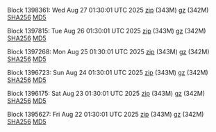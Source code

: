 Block 1398361: Wed Aug 27 01:30:01 UTC 2025 [zip](https://files.01coin.io/mainnet/2025-08-27/bootstrap.dat.zip) (343M) [gz](https://files.01coin.io/mainnet/2025-08-27/bootstrap.dat.tar.gz) (342M) [SHA256](https://files.01coin.io/mainnet/2025-08-27/sha256.txt) [MD5](https://files.01coin.io/mainnet/2025-08-27/md5.txt)

Block 1397815: Tue Aug 26 01:30:01 UTC 2025 [zip](https://files.01coin.io/mainnet/2025-08-26/bootstrap.dat.zip) (343M) [gz](https://files.01coin.io/mainnet/2025-08-26/bootstrap.dat.tar.gz) (342M) [SHA256](https://files.01coin.io/mainnet/2025-08-26/sha256.txt) [MD5](https://files.01coin.io/mainnet/2025-08-26/md5.txt)

Block 1397268: Mon Aug 25 01:30:01 UTC 2025 [zip](https://files.01coin.io/mainnet/2025-08-25/bootstrap.dat.zip) (343M) [gz](https://files.01coin.io/mainnet/2025-08-25/bootstrap.dat.tar.gz) (342M) [SHA256](https://files.01coin.io/mainnet/2025-08-25/sha256.txt) [MD5](https://files.01coin.io/mainnet/2025-08-25/md5.txt)

Block 1396723: Sun Aug 24 01:30:01 UTC 2025 [zip](https://files.01coin.io/mainnet/2025-08-24/bootstrap.dat.zip) (343M) [gz](https://files.01coin.io/mainnet/2025-08-24/bootstrap.dat.tar.gz) (342M) [SHA256](https://files.01coin.io/mainnet/2025-08-24/sha256.txt) [MD5](https://files.01coin.io/mainnet/2025-08-24/md5.txt)

Block 1396175: Sat Aug 23 01:30:01 UTC 2025 [zip](https://files.01coin.io/mainnet/2025-08-23/bootstrap.dat.zip) (343M) [gz](https://files.01coin.io/mainnet/2025-08-23/bootstrap.dat.tar.gz) (342M) [SHA256](https://files.01coin.io/mainnet/2025-08-23/sha256.txt) [MD5](https://files.01coin.io/mainnet/2025-08-23/md5.txt)

Block 1395627: Fri Aug 22 01:30:01 UTC 2025 [zip](https://files.01coin.io/mainnet/2025-08-22/bootstrap.dat.zip) (343M) [gz](https://files.01coin.io/mainnet/2025-08-22/bootstrap.dat.tar.gz) (342M) [SHA256](https://files.01coin.io/mainnet/2025-08-22/sha256.txt) [MD5](https://files.01coin.io/mainnet/2025-08-22/md5.txt)
